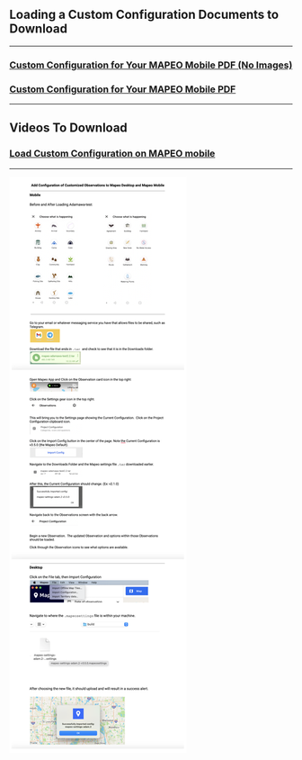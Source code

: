 ## Loading a Custom Configuration Documents to Download
---

### [Custom Configuration for Your MAPEO Mobile PDF (No Images)](docsPDF/Configuration.pdf)

### [Custom Configuration for Your MAPEO Mobile PDF](docsPDF/ConfigurationIMG.pdf)

---
## Videos To Download
### [Load Custom Configuration on MAPEO mobile](videos/Config.mov)

---
![Custom Configuration](images/CustomConfig.png)